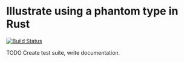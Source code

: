 # Illustrate using a phantom type in Rust

[![Build Status](https://travis-ci.org/FranklinChen/transmute-phantom.png)](https://travis-ci.org/FranklinChen/transmute-phantom)

TODO Create test suite, write documentation.
